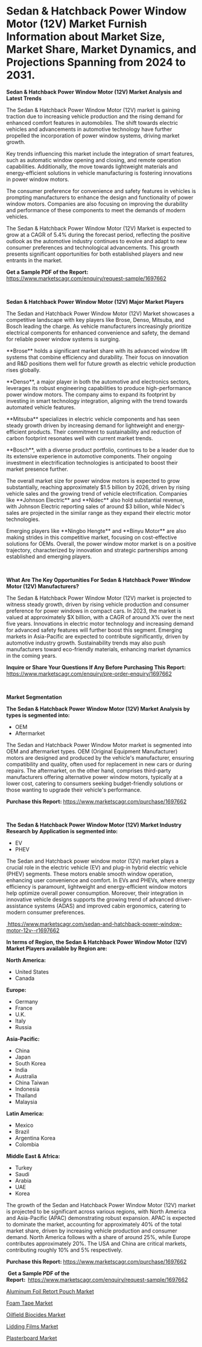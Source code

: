 <p><h1>Sedan & Hatchback Power Window Motor (12V) Market Furnish Information about Market Size, Market Share, Market Dynamics, and Projections Spanning from 2024 to 2031.</h1></p><p><strong>Sedan & Hatchback Power Window Motor (12V) Market Analysis and Latest Trends</strong></p>
<p><p>The Sedan & Hatchback Power Window Motor (12V) market is gaining traction due to increasing vehicle production and the rising demand for enhanced comfort features in automobiles. The shift towards electric vehicles and advancements in automotive technology have further propelled the incorporation of power window systems, driving market growth. </p><p>Key trends influencing this market include the integration of smart features, such as automatic window opening and closing, and remote operation capabilities. Additionally, the move towards lightweight materials and energy-efficient solutions in vehicle manufacturing is fostering innovations in power window motors.</p><p>The consumer preference for convenience and safety features in vehicles is prompting manufacturers to enhance the design and functionality of power window motors. Companies are also focusing on improving the durability and performance of these components to meet the demands of modern vehicles.</p><p>The Sedan & Hatchback Power Window Motor (12V) Market is expected to grow at a CAGR of 5.4% during the forecast period, reflecting the positive outlook as the automotive industry continues to evolve and adapt to new consumer preferences and technological advancements. This growth presents significant opportunities for both established players and new entrants in the market.</p></p>
<p><strong>Get a Sample PDF of the Report:&nbsp;</strong> <a href="https://www.marketscagr.com/enquiry/request-sample/1697662?utm_campaign=1278&utm_medium=2&utm_source=Github&utm_content=ia&utm_term=03102024&utm_id=sedan-hatchback-power-window-motor-12v">https://www.marketscagr.com/enquiry/request-sample/1697662</a></p>
<p>&nbsp;</p>
<p><strong>Sedan & Hatchback Power Window Motor (12V) Major Market Players</strong></p>
<p><p>The Sedan and Hatchback Power Window Motor (12V) Market showcases a competitive landscape with key players like Brose, Denso, Mitsuba, and Bosch leading the charge. As vehicle manufacturers increasingly prioritize electrical components for enhanced convenience and safety, the demand for reliable power window systems is surging.</p><p>**Brose** holds a significant market share with its advanced window lift systems that combine efficiency and durability. Their focus on innovation and R&D positions them well for future growth as electric vehicle production rises globally. </p><p>**Denso**, a major player in both the automotive and electronics sectors, leverages its robust engineering capabilities to produce high-performance power window motors. The company aims to expand its footprint by investing in smart technology integration, aligning with the trend towards automated vehicle features.</p><p>**Mitsuba** specializes in electric vehicle components and has seen steady growth driven by increasing demand for lightweight and energy-efficient products. Their commitment to sustainability and reduction of carbon footprint resonates well with current market trends.</p><p>**Bosch**, with a diverse product portfolio, continues to be a leader due to its extensive experience in automotive components. Their ongoing investment in electrification technologies is anticipated to boost their market presence further.</p><p>The overall market size for power window motors is expected to grow substantially, reaching approximately $1.5 billion by 2026, driven by rising vehicle sales and the growing trend of vehicle electrification. Companies like **Johnson Electric** and **Nidec** also hold substantial revenue, with Johnson Electric reporting sales of around $3 billion, while Nidec's sales are projected in the similar range as they expand their electric motor technologies.</p><p>Emerging players like **Ningbo Hengte** and **Binyu Motor** are also making strides in this competitive market, focusing on cost-effective solutions for OEMs. Overall, the power window motor market is on a positive trajectory, characterized by innovation and strategic partnerships among established and emerging players.</p></p>
<p>&nbsp;</p>
<p><strong>What Are The Key Opportunities For Sedan & Hatchback Power Window Motor (12V) Manufacturers?</strong></p>
<p><p>The Sedan & Hatchback Power Window Motor (12V) market is projected to witness steady growth, driven by rising vehicle production and consumer preference for power windows in compact cars. In 2023, the market is valued at approximately $X billion, with a CAGR of around X% over the next five years. Innovations in electric motor technology and increasing demand for advanced safety features will further boost this segment. Emerging markets in Asia-Pacific are expected to contribute significantly, driven by automotive industry growth. Sustainability trends may also push manufacturers toward eco-friendly materials, enhancing market dynamics in the coming years.</p></p>
<p><strong>Inquire or Share Your Questions If Any Before Purchasing This Report:</strong> <a href="https://www.marketscagr.com/enquiry/pre-order-enquiry/1697662?utm_campaign=1278&utm_medium=2&utm_source=Github&utm_content=ia&utm_term=03102024&utm_id=sedan-hatchback-power-window-motor-12v">https://www.marketscagr.com/enquiry/pre-order-enquiry/1697662</a></p>
<p>&nbsp;</p>
<p><strong>Market Segmentation</strong></p>
<p><strong>The Sedan & Hatchback Power Window Motor (12V) Market Analysis by types is segmented into:</strong></p>
<p><ul><li>OEM</li><li>Aftermarket</li></ul></p>
<p><p>The Sedan and Hatchback Power Window Motor market is segmented into OEM and aftermarket types. OEM (Original Equipment Manufacturer) motors are designed and produced by the vehicle's manufacturer, ensuring compatibility and quality, often used for replacement in new cars or during repairs. The aftermarket, on the other hand, comprises third-party manufacturers offering alternative power window motors, typically at a lower cost, catering to consumers seeking budget-friendly solutions or those wanting to upgrade their vehicle's performance.</p></p>
<p><strong>Purchase this Report:&nbsp;</strong><a href="https://www.marketscagr.com/purchase/1697662?utm_campaign=1278&utm_medium=2&utm_source=Github&utm_content=ia&utm_term=03102024&utm_id=sedan-hatchback-power-window-motor-12v">https://www.marketscagr.com/purchase/1697662</a></p>
<p>&nbsp;</p>
<p><strong>The Sedan & Hatchback Power Window Motor (12V) Market Industry Research by Application is segmented into:</strong></p>
<p><ul><li>EV</li><li>PHEV</li></ul></p>
<p><p>The Sedan and Hatchback power window motor (12V) market plays a crucial role in the electric vehicle (EV) and plug-in hybrid electric vehicle (PHEV) segments. These motors enable smooth window operation, enhancing user convenience and comfort. In EVs and PHEVs, where energy efficiency is paramount, lightweight and energy-efficient window motors help optimize overall power consumption. Moreover, their integration in innovative vehicle designs supports the growing trend of advanced driver-assistance systems (ADAS) and improved cabin ergonomics, catering to modern consumer preferences.</p></p>
<p><a href="https://www.marketscagr.com/sedan-and-hatchback-power-window-motor-12v--r1697662?utm_campaign=1278&utm_medium=2&utm_source=Github&utm_content=ia&utm_term=03102024&utm_id=sedan-hatchback-power-window-motor-12v">&nbsp;https://www.marketscagr.com/sedan-and-hatchback-power-window-motor-12v--r1697662</a></p>
<p><strong>In terms of Region, the Sedan & Hatchback Power Window Motor (12V) Market Players available by Region are:</strong></p>
<p>
    <p> <strong> North America: </strong>
        <ul>
            <li>United States</li>
            <li>Canada</li>
        </ul>
        </p> 
    <p> <strong> Europe: </strong>
        <ul>
            <li>Germany</li>
            <li>France</li>
            <li>U.K.</li>
            <li>Italy</li>
            <li>Russia</li>
        </ul>
        </p> 
    <p> <strong> Asia-Pacific: </strong>
        <ul>
            <li>China</li>
            <li>Japan</li>
            <li>South Korea</li>
            <li>India</li>
            <li>Australia</li>
            <li>China Taiwan</li>
            <li>Indonesia</li>
            <li>Thailand</li>
            <li>Malaysia</li>
        </ul>
        </p> 
    <p> <strong> Latin America: </strong>
        <ul>
            <li>Mexico</li>
            <li>Brazil</li>
            <li>Argentina Korea</li>
            <li>Colombia</li>
        </ul>
        </p> 
    <p> <strong> Middle East & Africa: </strong>
        <ul>
            <li>Turkey</li>
            <li>Saudi</li>
            <li>Arabia</li>
            <li>UAE</li>
            <li>Korea</li>
        </ul>
    </p>
    </p>
<p><p>The growth of the Sedan and Hatchback Power Window Motor (12V) market is projected to be significant across various regions, with North America and Asia-Pacific (APAC) demonstrating robust expansion. APAC is expected to dominate the market, accounting for approximately 40% of the total market share, driven by increasing vehicle production and consumer demand. North America follows with a share of around 25%, while Europe contributes approximately 20%. The USA and China are critical markets, contributing roughly 10% and 5% respectively.</p></p>
<p><strong>Purchase this Report: </strong><a href="https://www.marketscagr.com/purchase/1697662?utm_campaign=1278&utm_medium=2&utm_source=Github&utm_content=ia&utm_term=03102024&utm_id=sedan-hatchback-power-window-motor-12v">https://www.marketscagr.com/purchase/1697662</a></p>
<p>&nbsp;<strong>Get a Sample PDF of the Report:&nbsp;&nbsp;</strong><a href="https://www.marketscagr.com/enquiry/request-sample/1697662?utm_campaign=1278&utm_medium=2&utm_source=Github&utm_content=ia&utm_term=03102024&utm_id=sedan-hatchback-power-window-motor-12v">https://www.marketscagr.com/enquiry/request-sample/1697662</a></p>
<p><strong></strong></p>
<p><p><a href="https://www.linkedin.com/pulse/global-aluminum-foil-retort-pouch-market-analysis-trends-v4tsf?utm_campaign=1278&utm_medium=2&utm_source=Github&utm_content=ia&utm_term=03102024&utm_id=sedan-hatchback-power-window-motor-12v">Aluminum Foil Retort Pouch Market</a></p><p><a href="https://www.linkedin.com/pulse/analyzing-global-foam-tape-market-growth-prospects-future-9tp8f?utm_campaign=1278&utm_medium=2&utm_source=Github&utm_content=ia&utm_term=03102024&utm_id=sedan-hatchback-power-window-motor-12v">Foam Tape Market</a></p><p><a href="https://www.linkedin.com/pulse/oilfield-biocides-industry-forecast-market-shifts-strategic-sgoye?utm_campaign=1278&utm_medium=2&utm_source=Github&utm_content=ia&utm_term=03102024&utm_id=sedan-hatchback-power-window-motor-12v">Oilfield Biocides Market</a></p><p><a href="https://www.linkedin.com/pulse/exploring-lidding-films-market-dynamics-revenue-analysis-growth-fadxf?utm_campaign=1278&utm_medium=2&utm_source=Github&utm_content=ia&utm_term=03102024&utm_id=sedan-hatchback-power-window-motor-12v">Lidding Films Market</a></p><p><a href="https://www.linkedin.com/pulse/emerging-trends-plasterboard-market-detailed-overview-ct27e?utm_campaign=1278&utm_medium=2&utm_source=Github&utm_content=ia&utm_term=03102024&utm_id=sedan-hatchback-power-window-motor-12v">Plasterboard Market</a></p></p>